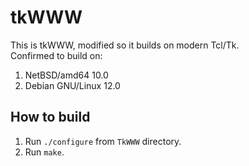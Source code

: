 # tkWWW
This is tkWWW, modified so it builds on modern Tcl/Tk. \
Confirmed to build on:
1. NetBSD/amd64 10.0
2. Debian GNU/Linux 12.0

## How to build
1. Run `./configure` from `TkWWW` directory.
2. Run `make`.
